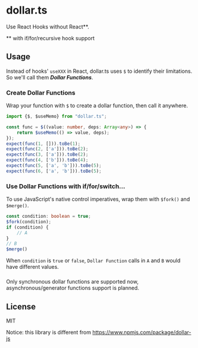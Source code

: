 # dollar.ts

Use React Hooks without React**.

** with if/for/recursive hook support

## Usage

Instead of hooks' `useXXX` in React, dollar.ts uses `$` to identify their limitations.
So we'll call them ***Dollar Functions***.

### Create Dollar Functions

Wrap your function with `$` to create a dollar function, then call it anywhere.

```typescript
import {$, $useMemo} from "dollar.ts";

const func = $((value: number, deps: Array<any>) => {
    return $useMemo(() => value, deps);
});
expect(func(1, [])).toBe(1);
expect(func(2, ['a'])).toBe(2);
expect(func(3, ['a'])).toBe(2);
expect(func(4, ['b'])).toBe(4);
expect(func(5, ['a', 'b'])).toBe(5);
expect(func(6, ['a', 'b'])).toBe(5);
```

### Use Dollar Functions with if/for/switch...

To use JavaScript's native control imperatives, wrap them with `$fork()` and `$merge()`.

```typescript
const condition: boolean = true;
$fork(condition);
if (condition) {
    // A
}
// B
$merge()
```

When `condition` is `true` or `false`, `Dollar Function` calls in `A` and `B` would have different values.

###              

Only synchronous dollar functions are supported now, asynchronous/generator functions support is planned.

## License

MIT

Notice: this library is different from https://www.npmjs.com/package/dollar-js